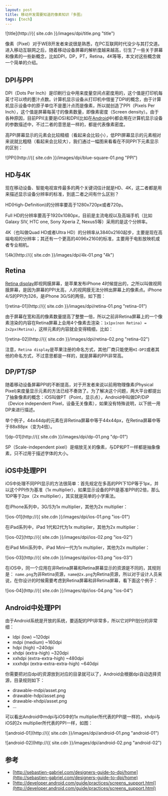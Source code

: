 ```yaml
---
layout: post
title: 移动开发需要知道的像素知识『多图』
tags: [tech]
---
```


![title](http://{{ site.cdn }}/images/dpi/title.png "title")

像素（Pixel）对于WEB开发者来说很是熟悉，在PC互联网时代没少与其打交道。进入移动互联网之后，随着移动设备屏幕的解析度越来越高，衍生了一些关于屏幕和像素的一些新概念，比如DPI，DP，PT，Retina，4K等等，本文对这些概念做一个简单的介绍。

## DPI与PPI

DPI（Dots Per Inch）是印刷行业中用来度量空间点密度用的，这个值是打印机每英寸可以喷的墨汁点数。计算机显示设备从打印机中借鉴了DPI的概念，由于计算机显示设备中的原子单位不是墨汁点而是像素，所以就创造了PPI（Pixels Per Inch），这个值是屏幕每英寸的像素数量，即像素密度（Screen density）。由于各种原因，目前PPI(主要是iOS)和DPI(比如在[Android](http://developer.android.com/guide/practices/screens_support.html#terms)中)都会用在计算机显示设备的参数描述中，不过二者的意思是一样的，都是代表像素密度。

高PPI屏幕显示的元素会比较精细（看起来会比较小），低PPI屏幕显示的元素相对来说就比粗糙（看起来会比较大），我们通过一幅图来看看在不同PPI下元素显示的区别：

![PPI](http://{{ site.cdn }}/images/dpi/blue-square-01.png "PPI")

## HD与4K

现在移动设备、智能电视宣传最多的两个关键词估计就是HD、4K，这二者都是用来描述显示设备分辨率的标准，到底二者之间有什么区别？

HD(High-Definition)的分辨率要高于1280x720px或者720p。

Full HD的分辨率要高于1920x1080px，目前是主流电视以及高端手机（比如Galaxy SIV, HTC one, Sony Xperia Z, Nexus5等）采用的是这个分辨率。

4K（也叫做Quad HD或者Ultra HD）的分辨率从3840x2160起步，主要是现在高端电视的分辨率；其还有一个更高的4096x2160的标准，主要用于电影放映机或者专业相机。

![4k](http://{{ site.cdn }}/images/dpi/4k-01.png "4k")

## Retina

[Retina display](http://en.wikipedia.org/wiki/Retina_Display)即视网膜屏幕，是苹果发布iPhone 4时候提出的，之所以叫做视网膜屏幕，是因为屏幕的PPI太高，人的视网膜无法分辨出屏幕上的像素点。iPhone 4/S的PPI为326，是iPhone 3G/S的两倍，如下图：

![retina-01](http://{{ site.cdn }}/images/dpi/retina-01.png "retina-01")

由于屏幕在宽和高的像素数量提高了整整一倍，所以之前非Retina屏幕上的一个像素渲染的内容在Retina屏幕上会用4个像素去渲染：```1x1px(non Retina) = 2x2px(Retina)```，这样元素的内容就会变得精细，比如：


![retina-02](http://{{ site.cdn }}/images/dpi/retina-02.png "retina-02")

注意，```Retina display```是苹果注册的命名方式，其他厂商只能使用```HI-DPI```或者其他的命名方式，不过意思都是一样的，就是屏幕的PPI非常高。

## DP/PT/SP

随着移动设备屏幕PPI的不断提高，对于开发者来说以前用物理像素(Physical Pixel)来度量显示元素的方法已经不奏效了。为了解决这个问题，两大平台都提出了抽象像素的概念：iOS叫做PT（Point，显示点），Android中叫做DP/DiP（Device independent Pixel，设备无关像素），如果没有特殊说明，以下统一用DP来进行描述。

举个例子，44x44dp的元素在非Retina屏幕中等于44x44px，在Retina屏幕中等于88x88px（变为4倍）。

![dp-01](http://{{ site.cdn }}/images/dpi/dp-01.png "dp-01")

SP（Scale-independent pixel）是缩放无关的像素，与DP和PT一样都是抽象像素，只不过用于描述字体的大小。

## iOS中处理PPI

iOS中处理不同PPI显示的方法很简单：首先规定在多高的PPI下1DP等于1px，并以这个PPI作为基准（1x multiplier），如果显示设备的PPI是基准PPI的2倍，那么1DP等于2px（2x multiplier），其实就是简单的小学乘法。

在iPhone系列中，3G/S为1x multiplier，其他为2x multiplier：

![ios-01](http://{{ site.cdn }}/images/dpi/ios-01.png "ios-01")

在iPad系列中，iPad 1代和2代为1x multiplier，其他为2x multiplier：

![ios-02](http://{{ site.cdn }}/images/dpi/ios-02.png "ios-02")

在iPad Mini系列中，iPad Mini一代为1x multiplier，其他为2x multiplier：

![ios-03](http://{{ site.cdn }}/images/dpi/ios-03.png "ios-03")

在iOS中，同一个应用在非Retina屏幕和Retina屏幕显示的资源是不同的，其规则是：
```name.png```为非Retina资源，```name@2x.png```为Retina资源，所以对于设计人员来说，在你设计的时候需要考虑到Retina屏幕和非Retina屏幕，看下面这个例子：

![ios-04](http://{{ site.cdn }}/images/dpi/ios-04.png "ios-04")

## Android中处理PPI

由于Android系统是开放的系统，要适配的PPI非常多，所以它对PPI划分的非常细：

* ldpi (low) ~120dpi
* mdpi (medium) ~160dpi
* hdpi (high) ~240dpi
* xhdpi (extra-high) ~320dpi
* xxhdpi (extra-extra-high) ~480dpi
* xxxhdpi (extra-extra-extra-high) ~640dpi

你需要把对应dpi的资源放到对应的目录就可以了，Android会根据dpi自动选择资源，目录规则如下：

* drawable-mdpi/asset.png
* drawable-hdpi/asset.png
* drawable-xhdpi/asset.png
* ...

可以看出Android中mdpi与iOS中的1x multiplier所代表的PPI是一样的，xhdpi与iOS的2x multiplier所代表的PPI一样，如图：

![android-01](http://{{ site.cdn }}/images/dpi/android-01.png "android-01")

![android-02](http://{{ site.cdn }}/images/dpi/android-02.png "android-02")

## 参考

* [http://sebastien-gabriel.com/designers-guide-to-dpi/home](http://sebastien-gabriel.com/designers-guide-to-dpi/home)
* [http://developer.android.com/guide/practices/screens_support.html](http://developer.android.com/guide/practices/screens_support.html)
